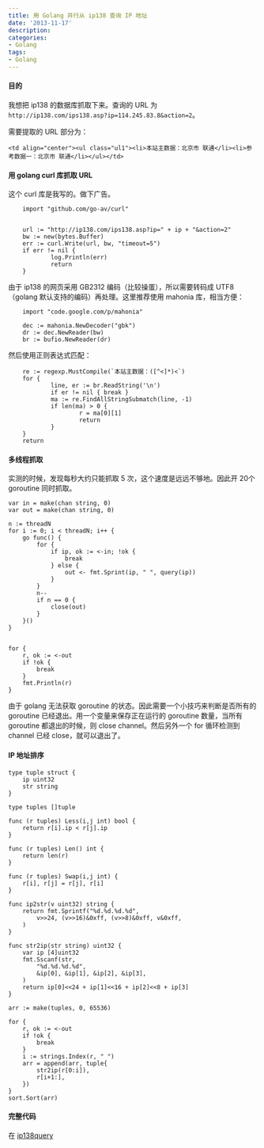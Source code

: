 ```yaml
---
title: 用 Golang 并行从 ip138 查询 IP 地址  
date: '2013-11-17'
description:
categories:
- Golang
tags:
- Golang
---
```


#### 目的

我想把 ip138 的数据库抓取下来。查询的 URL 为 `http://ip138.com/ips138.asp?ip=114.245.83.8&action=2`。

需要提取的 URL 部分为：

	<td align="center"><ul class="ul1"><li>本站主数据：北京市 联通</li><li>参考数据一：北京市 联通</li></ul></td>

#### 用 golang curl 库抓取 URL

这个 curl 库是我写的。做下广告。

		import "github.com/go-av/curl"


        url := "http://ip138.com/ips138.asp?ip=" + ip + "&action=2"
        bw := new(bytes.Buffer)
        err := curl.Write(url, bw, "timeout=5")
        if err != nil {
                log.Println(err)
                return
        }

由于 ip138 的网页采用 GB2312 编码（比较操蛋），所以需要转码成 UTF8（golang 默认支持的编码）再处理。这里推荐使用 mahonia 库，相当方便：

		import "code.google.com/p/mahonia"

        dec := mahonia.NewDecoder("gbk")
        dr := dec.NewReader(bw)
        br := bufio.NewReader(dr)

然后使用正则表达式匹配：

        re := regexp.MustCompile(`本站主数据：([^<]*)<`)
        for {
                line, er := br.ReadString('\n')
                if er != nil { break }
                ma := re.FindAllStringSubmatch(line, -1)
                if len(ma) > 0 {
                        r = ma[0][1]
                        return
                }
        }
        return


#### 多线程抓取

实测的时候，发现每秒大约只能抓取 5 次，这个速度是远远不够地。因此开 20个 goroutine 同时抓取。

	var in = make(chan string, 0)
	var out = make(chan string, 0)

	n := threadN
	for i := 0; i < threadN; i++ {
		go func() {
			for {
				if ip, ok := <-in; !ok {
					break
				} else {
					out <- fmt.Sprint(ip, " ", query(ip))
				}
			}
			n--
			if n == 0 {
				close(out)
			}
		}()
	}


	for {
		r, ok := <-out
		if !ok {
			break
		}
		fmt.Println(r)
	}

由于 golang 无法获取 goroutine 的状态。因此需要一个小技巧来判断是否所有的 goroutine 已经退出。用一个变量来保存正在运行的 goroutine 数量，当所有 goroutine 都退出的时候，则 close channel。然后另外一个 for 循环检测到 channel 已经 close，就可以退出了。

#### IP 地址排序
	
	type tuple struct {
		ip uint32
		str string
	}
	
	type tuples []tuple
	
	func (r tuples) Less(i,j int) bool {
		return r[i].ip < r[j].ip
	}
	
	func (r tuples) Len() int {
		return len(r)
	}
	
	func (r tuples) Swap(i,j int) {
		r[i], r[j] = r[j], r[i]
	}

	func ip2str(v uint32) string {
		return fmt.Sprintf("%d.%d.%d.%d",
			v>>24, (v>>16)&0xff, (v>>8)&0xff, v&0xff,
		)
	}
	
	func str2ip(str string) uint32 {
		var ip [4]uint32
		fmt.Sscanf(str,
			"%d.%d.%d.%d",
			&ip[0], &ip[1], &ip[2], &ip[3],
		)
		return ip[0]<<24 + ip[1]<<16 + ip[2]<<8 + ip[3]
	}

	arr := make(tuples, 0, 65536)

	for {
		r, ok := <-out
		if !ok {
			break
		}
		i := strings.Index(r, " ")
		arr = append(arr, tuple{
			str2ip(r[0:i]),
			r[i+1:],
		})
	}
	sort.Sort(arr)

#### 完整代码

在 [ip138query](http://github.com/go-av/ip138query)


